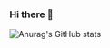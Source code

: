 ### Hi there 👋

![Anurag's GitHub stats](https://github-readme-stats.vercel.app/api?username=jeremygovi&show_icons=true&theme=transparent)
